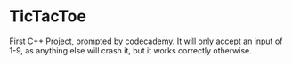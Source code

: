 # TicTacToe
First C++ Project, prompted by codecademy.
It will only accept an input of 1-9, as anything else will crash it, but it works correctly otherwise.
